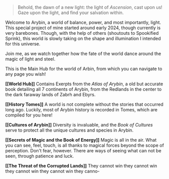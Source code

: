 > Behold, the dawn of a new light: the light of *Ascension*, cast upon us! Gaze upon the light, and find your salvation within.

Welcome to Arybin, a world of balance, power, and most importantly, light. This special project of mine started around early 2024, though currently is very barebones. Though, with the help of others (shoutouts to Spookified Sprink), this world is slowly taking on the shape and illumination I intended for this universe. 

Join me, as we watch together how the fate of the world dance around the magic of light and steel.

This is the Main Hub for the world of Arbin, from which you can navigate to any page you wish!

**[[World Hub]]**
Contains Exerpts from the *Atlas of Arybin*, a old but accurate book detailing all 7 continents of Arybin, from the Redlands in the center to the dark faraway lands of Zabrh and Ebyrs.

**[[History Tomes]]**
A world is not complete without the stories that occurred long ago. Luckily, most of Arybin history is recorded in Tomes, which are compiled for you here!

**[[Cultures of Arybin]]**
Diversity is invaluable, and the *Book of Cultures* serve to protect all the unique cultures and species in Arybin.

**[[Secrets of Magic and the Book of Energy]]**
Magic is all in the air. What you can see, feel, touch, is all thanks to magical forces beyond the scope of perception. Don't fear, however. There are ways of seeing what can not be seen, through patience and luck.

**[[The Threat of the Corrupted Lands]]**
They cannot win they cannot win they cannot win they cannot win they canno-
